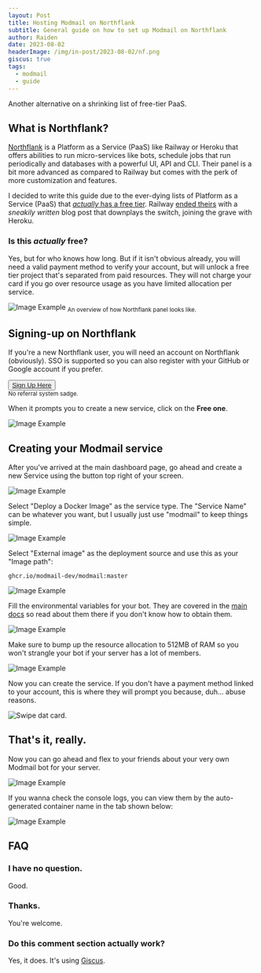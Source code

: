 ```yaml
---
layout: Post
title: Hosting Modmail on Northflank
subtitle: General guide on how to set up Modmail on Northflank
author: Raiden
date: 2023-08-02
headerImage: /img/in-post/2023-08-02/nf.png
giscus: true
tags:
  - modmail
  - guide
---
```


Another alternative on a shrinking list of free-tier PaaS.

<!-- more -->

## What is Northflank?

[Northflank](https://northflank.com/) is a Platform as a Service (PaaS) like Railway or Heroku that offers abilities to run micro-services like bots, schedule jobs that run periodically and databases with a powerful UI, API and CLI. Their panel is a bit more advanced as compared to Railway but comes with the perk of more customization and features.

I decided to write this guide due to the ever-dying lists of Platform as a Service (PaaS) that <u>*actually* has a free tier</u>. Railway [ended theirs](https://blog.railway.app/p/introducing-trial-hobby-pro-plans) with a _sneakily written_ blog post that downplays the switch, joining the grave with Heroku.

### Is this *actually* free?

Yes, but for who knows how long. But if it isn't obvious already, you will need a valid payment method to verify your account, but will unlock a free tier project that's separated from paid resources. They will not charge your card if you go over resource usage as you have limited allocation per service.

![Image Example](/img/in-post/2023-08-02/nf-overview.png)
<sub>An overview of how Northflank panel looks like.</sub>

## Signing-up on Northflank

If you're a new Northflank user, you will need an account on Northflank (obviously). SSO is supported so you can also register with your GitHub or Google account if you prefer.

<button>[Sign Up Here](https://app.northflank.com/signup)</button><br>
<sub>No referral system sadge.</sub>

When it prompts you to create a new service, click on the **Free one**.

![Image Example](/img/in-post/2023-08-02/nf-acc-setup.png)

## Creating your Modmail service

After you've arrived at the main dashboard page, go ahead and create a new Service using the button top right of your screen.

![Image Example](/img/in-post/2023-08-02/nf-create-new.png)

Select "Deploy a Docker Image" as the service type. The "Service Name" can be whatever you want, but I usually just use "modmail" to keep things simple.

![Image Example](/img/in-post/2023-08-02/nf-service-type.png)

Select "External image" as the deployment source and use this as your "Image path":

```ghcr.io/modmail-dev/modmail:master```

![Image Example](/img/in-post/2023-08-02/nf-image-type.png)

Fill the environmental variables for your bot. They are covered in the [main docs](https://docs.modmail.dev/installation#preparing-your-environmental-variables) so read about them there if you don't know how to obtain them.

![Image Example](/img/in-post/2023-08-02/nf-env.png)

Make sure to bump up the resource allocation to 512MB of RAM so you won't strangle your bot if your server has a lot of members.

![Image Example](/img/in-post/2023-08-02/nf-resource.png)

Now you can create the service. If you don't have a payment method linked to your account, this is where they will prompt you because, duh... abuse reasons.

![Swipe dat card.](https://media.tenor.com/Zq7s-7MC9f0AAAAd/genshin-impact-genshin-meme.gif)

## That's it, really.

Now you can go ahead and flex to your friends about your very own Modmail bot for your server. 

![Image Example](/img/in-post/2023-08-02/bot-info.png)

If you wanna check the console logs, you can view them by the auto-generated container name in the tab shown below:

![Image Example](/img/in-post/2023-08-02/nf-logs.png)

## FAQ

### I have no question.
Good.

### Thanks.
You're welcome.

### Do this comment section actually work?
Yes, it does. It's using [Giscus](https://github.com/giscus/giscus).